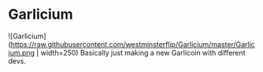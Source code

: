# Garlicium
![Garlicium](https://raw.githubusercontent.com/westminsterflip/Garlicium/master/Garlicium.png | width=250)
Basically just making a new Garlicoin with different devs.
